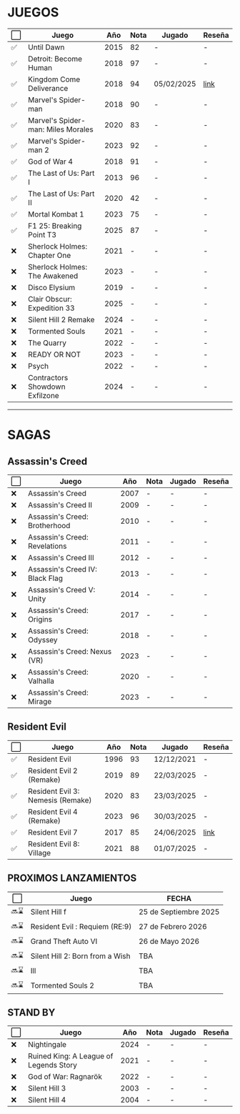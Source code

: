 # JUEGOS
| ⬜ | Juego                                      | Año | Nota | Jugado | Reseña |                        
|----|--------------------------------------------|-----|------|--------|--------|
| ✅ | Until Dawn                                | 2015 | 82 | - | - |
| ✅ | Detroit: Become Human                     | 2018 | 97 | - | - |
| ✅ | Kingdom Come Deliverance                  | 2018 | 94 | 05/02/2025 | [link](https://steamcommunity.com/id/LeoKBza/recommended/379430/) |     
| ✅ | Marvel's Spider-man                       | 2018 | 90 | - | - |     
| ✅ | Marvel's Spider-man: Miles Morales        | 2020 | 83 | - | - |     
| ✅ | Marvel's Spider-man 2                     | 2023 | 92 | - | - |     
| ✅ | God of War 4                              | 2018 | 91 | - | - |      
| ✅ | The Last of Us: Part I                    | 2013 | 96 | - | - |      
| ✅ | The Last of Us: Part II                   | 2020 | 42 | - | - |   
| ✅ | Mortal Kombat 1                           | 2023 | 75 | - | - |
| ✅ | F1 25: Breaking Point T3                  | 2025 | 87 | - | - |   
| ❌ | Sherlock Holmes: Chapter One              | 2021 | -  | - | - |    
| ❌ | Sherlock Holmes: The Awakened             | 2023 | -  | - | - |    
| ❌ | Disco Elysium                             | 2019 | -  | - | - |    
| ❌ | Clair Obscur: Expedition 33               | 2025 | -  | - | - |
| ❌ | Silent Hill 2 Remake                      | 2024 | -  | - | - |
| ❌ | Tormented Souls                           | 2021 | -  | - | - |
| ❌ | The Quarry                                | 2022 | -  | - | - |
| ❌ | READY OR NOT                              | 2023 | -  | - | - |
| ❌ | Psych                                     | 2022 | -  | - | - |
| ❌ | Contractors Showdown Exfilzone            | 2024 | -  | - | - |

---

# SAGAS
## Assassin's Creed
| ⬜ | Juego                                      | Año | Nota | Jugado | Reseña |                                                
|----|--------------------------------------------|-----|------|--------|--------|
| ❌ | Assassin's Creed                           | 2007 | - |  -  | - |
| ❌ | Assassin's Creed II                        | 2009 | - |  -  | - |
| ❌ | Assassin's Creed: Brotherhood              | 2010 | - |  -  | - |
| ❌ | Assassin's Creed: Revelations              | 2011 | - |  -  | - |
| ❌ | Assassin's Creed III                       | 2012 | - |  -  | - |
| ❌ | Assassin's Creed IV: Black Flag            | 2013 | - |  -  | - |
| ❌ | Assassin's Creed V: Unity                  | 2014 | - |  -  | - |
| ❌ | Assassin's Creed: Origins                  | 2017 | - |  -  | - |
| ❌ | Assassin's Creed: Odyssey                  | 2018 | - |  -  | - |
| ❌ | Assassin's Creed: Nexus (VR)               | 2023 | - |  -  | - |
| ❌ | Assassin's Creed: Valhalla                 | 2020 | - |  -  | - |
| ❌ | Assassin's Creed: Mirage                   | 2023 | - |  -  | - |

## Resident Evil
| ⬜ | Juego                                      | Año | Nota | Jugado | Reseña |                                    
|----|--------------------------------------------|-----|------|--------|--------|
| ✅ | Resident Evil                              | 1996 | 93 |  12/12/2021  | - |
| ✅ | Resident Evil 2 (Remake)                   | 2019 | 89 |  22/03/2025  | - |
| ✅ | Resident Evil 3: Nemesis (Remake)          | 2020 | 83 |  23/03/2025  | - |
| ✅ | Resident Evil 4 (Remake)                   | 2023 | 96 |  30/03/2025  | - |
| ✅ | Resident Evil 7                            | 2017 | 85 |  24/06/2025  | [link](https://steamcommunity.com/id/LeoKBza/recommended/418370/) |
| ✅ | Resident Evil 8: Village                   | 2021 | 88 |  01/07/2025  | - |

## PROXIMOS LANZAMIENTOS
|  ⬜  | Juego                                      | FECHA |                                                  
|-------|---------------------------------------------|-----|
| 🔜⌛ | Silent Hill f                      | 25 de Septiembre 2025 |
| 🔜⌛ | Resident Evil : Requiem (RE:9)      | 27 de Febrero 2026 |
| 🔜⌛ | Grand Theft Auto VI                  | 26 de Mayo 2026 |
| 🔜⌛ | Silent Hill 2: Born from a Wish             | TBA |
| 🔜⌛ | Ill                                         | TBA |
| 🔜⌛ | Tormented Souls 2                           | TBA |

## STAND BY
|  ⬜  | Juego                                   | Año | Nota | Jugado | Reseña |                                                     
|----|--------------------------------------------|----|------|--------|--------|
| ❌ | Nightingale                               | 2024 | - |  -  | - |
| ❌ | Ruined King: A League of Legends Story    | 2021 | - |  -  | - |
| ❌ | God of War: Ragnarök                      | 2022 | - |  -  | - |  
| ❌ | Silent Hill 3                             | 2003 | - |  -  | - |    
| ❌ | Silent Hill 4                             | 2004 | - |  -  | - |